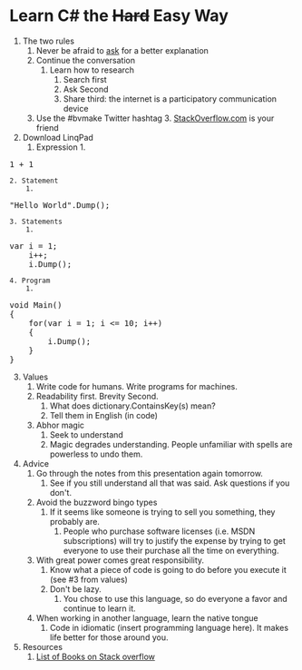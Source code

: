 # Learn C# the ~~Hard~~ Easy Way
1. The two rules
    1. Never be afraid to [ask](http://twitter.com/#!/rstackhouse) for a better explanation
    2. Continue the conversation
        1. Learn how to research
            1. Search first
            2. Ask Second
            3. Share third: the internet is a participatory communication device
	2. Use the #bvmake Twitter hashtag
        3. [StackOverflow.com](http://stackoverflow.com) is your friend
2. Download LinqPad
    1. Expression
        1. 
<pre>1 + 1</pre>
    2. Statement
        1. 
<pre>"Hello World".Dump();</pre>
    3. Statements
        1.
<pre>var i = 1;
    i++;
    i.Dump();
</pre>
    4. Program
        1.  
<pre>
void Main()
{
    for(var i = 1; i <= 10; i++)
	{
	    i.Dump();
    }
}
</pre>
3. Values
    1. Write code for humans. Write programs for machines.
    2. Readability first. Brevity Second.
        1. What does dictionary.ContainsKey(s) mean?
        2. Tell them in English (in code)
    3. Abhor magic
       1. Seek to understand
       2. Magic degrades understanding. People unfamiliar with spells are powerless to undo them.
4. Advice
    1. Go through the notes from this presentation again tomorrow.
       1. See if you still understand all that was said. Ask questions if you don't.
    1. Avoid the buzzword bingo types
       1. If it seems like someone is trying to sell you something, they probably are.
           1. People who purchase software licenses (i.e. MSDN subscriptions) will try to justify the expense by trying to get everyone to use their purchase all the time on everything.
    2. With great power comes great responsibility.
        1. Know what a piece of code is going to do before you execute it (see #3 from values)
        2. Don't be lazy.
            1. You chose to use this language, so do everyone a favor and continue to learn it.
    3. When working in another language, learn the native tongue
       1. Code in idiomatic (insert programming language here). It makes life better for those around you.
5. Resources
    1. [List of Books on Stack overflow](http://stackoverflow.com/questions/194812/list-of-freely-available-programming-books)